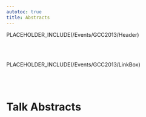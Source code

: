 ```yaml
---
autotoc: true
title: Abstracts
---
```

PLACEHOLDER_INCLUDE(/Events/GCC2013/Header)

<br /><br />



PLACEHOLDER_INCLUDE(/Events/GCC2013/LinkBox)



<br /><br />

# Talk Abstracts


